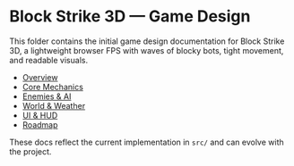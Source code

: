 # Block Strike 3D — Game Design

This folder contains the initial game design documentation for Block Strike 3D, a lightweight browser FPS with waves of blocky bots, tight movement, and readable visuals.

- [Overview](./overview.md)
- [Core Mechanics](./mechanics.md)
- [Enemies & AI](./enemies.md)
- [World & Weather](./world.md)
- [UI & HUD](./ui-hud.md)
- [Roadmap](./roadmap.md)

These docs reflect the current implementation in `src/` and can evolve with the project.


